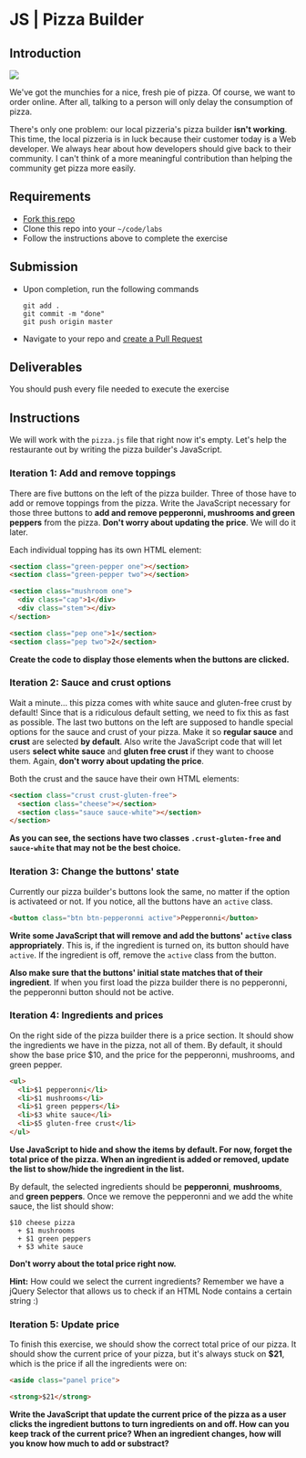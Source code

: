 

# JS | Pizza Builder

## Introduction

[![](http://i.giphy.com/e2AKpOvx2MREY.gif)](https://www.youtube.com/watch?v=04MJIXcZKPk)

We've got the munchies for a nice, fresh pie of pizza. Of course, we want to order online. After all, talking to a person will only delay the consumption of pizza.

There's only one problem: our local pizzeria's pizza builder **isn't working**. This time, the local pizzeria is in luck because their customer today is a Web developer. We always hear about how developers should give back to their community. I can't think of a more meaningful contribution than helping the community get pizza more easily.

## Requirements

- [Fork this repo](https://guides.github.com/activities/forking/)
- Clone this repo into your `~/code/labs`
- Follow the instructions above to complete the exercise

## Submission

- Upon completion, run the following commands

	```
	git add .
	git commit -m "done"
	git push origin master
	```
- Navigate to your repo and [create a Pull Request](https://help.github.com/articles/creating-a-pull-request/)

## Deliverables

You should push every file needed to execute the exercise

## Instructions

We will work with the `pizza.js` file that right now it's empty. Let's help the restaurante out by writing the pizza builder's JavaScript.

### Iteration 1: Add and remove toppings

There are five buttons on the left of the pizza builder. Three of those have to add or remove toppings from the pizza. Write the JavaScript necessary for those three buttons to **add and remove pepperonni, mushrooms and green peppers** from the pizza. **Don't worry about updating the price**. We will do it later.

Each individual topping has its own HTML element:

```html
<section class="green-pepper one"></section>
<section class="green-pepper two"></section>
```

```html
<section class="mushroom one">
  <div class="cap">1</div>
  <div class="stem"></div>
</section>
```

```html
<section class="pep one">1</section>
<section class="pep two">2</section>
```

**Create the code to display those elements when the buttons are clicked.**

### Iteration 2: Sauce and crust options

Wait a minute... this pizza comes with white sauce and gluten-free crust by default! Since that is a ridiculous default setting, we need to fix this as fast as possible. The last two buttons on the left are supposed to handle special options for the sauce and crust of your pizza. Make it so **regular sauce** and **crust** are selected **by default**. Also write the JavaScript code that will let users **select white sauce** and **gluten free crust** if they want to choose them. Again, **don't worry about updating the price**.

Both the crust and the sauce have their own HTML elements:

```html
<section class="crust crust-gluten-free">
  <section class="cheese"></section>
  <section class="sauce sauce-white"></section>
</section>
```

**As you can see, the sections have two classes `.crust-gluten-free` and `sauce-white` that may not be the best choice.**

### Iteration 3: Change the buttons' state

Currently our pizza builder's buttons look the same, no matter if the option is activateed or not. If you notice, all the buttons have an `active` class.

```html
<button class="btn btn-pepperonni active">Pepperonni</button>
```

**Write some JavaScript that will remove and add the buttons' `active` class appropriately**. This is, if the ingredient is turned on, its button should have `active`. If the ingredient is off, remove the `active` class from the button.

**Also make sure that the buttons' initial state matches that of their ingredient**. If when you first load the pizza builder there is no pepperonni, the pepperonni button should not be active.

### Iteration 4: Ingredients and prices

On the right side of the pizza builder there is a price section. It should show the ingredients we have in the pizza, not all of them. By default, it should show the base price $10, and the price for the pepperonni, mushrooms, and green pepper.

```html
<ul>
  <li>$1 pepperonni</li>
  <li>$1 mushrooms</li>
  <li>$1 green peppers</li>
  <li>$3 white sauce</li>
  <li>$5 gluten-free crust</li>
</ul>
```

**Use JavaScript to hide and show the items by default. For now, forget the total price of the pizza. When an ingredient is added or removed, update the list to show/hide the ingredient in the list.**

By default, the selected ingredients should be **pepperonni**, **mushrooms**, and **green peppers**. Once we remove the pepperonni and we add the white sauce, the list should show:

```
$10 cheese pizza
  + $1 mushrooms
  + $1 green peppers
  + $3 white sauce
```

**Don't worry about the total price right now.**

**Hint:** How could we select the current ingredients? Remember we have a jQuery Selector that allows us to check if an HTML Node contains a certain string :)

### Iteration 5: Update price

To finish this exercise, we should show the correct total price of our pizza. It should show the current price of your pizza, but it's always stuck on **$21**, which is the price if all the ingredients were on:

```html
<aside class="panel price">
```

```html
<strong>$21</strong>
```

**Write the JavaScript that update the current price of the pizza as a user clicks the ingredient buttons to turn ingredients on and off. How can you keep track of the current price? When an ingredient changes, how will you know how much to add or substract?**
